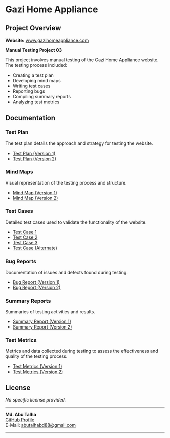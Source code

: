 # Gazi Home Appliance

## Project Overview

**Website:** www.gazihomeappliance.com

**Manual Testing Project 03**

This project involves manual testing of the Gazi Home Appliance website. The testing process included:

- Creating a test plan
- Developing mind maps
- Writing test cases
- Reporting bugs
- Compiling summary reports
- Analyzing test metrics

## Documentation

### Test Plan
The test plan details the approach and strategy for testing the website.

- [Test Plan (Version 1)](https://drive.google.com/file/d/14njCq2MGMHo4n1O0h3TAPpFLAwUqZeMz/view?usp=drive_link)
- [Test Plan (Version 2)](https://drive.google.com/file/d/1k8wY29ClyemVDoKSMBoWOyMmd5Aip0V3/view?usp=drive_link)

### Mind Maps
Visual representation of the testing process and structure.

- [Mind Map (Version 1)](https://drive.google.com/file/d/1ZbIIo30biC0OIyjITBIJO5OkqNaUq36q/view?usp=drive_link)
- [Mind Map (Version 2)](https://drive.google.com/file/d/1pK8mqVUXjJgB7qT8aB4kGBAX32WS9Mpk/view?usp=drive_link)

### Test Cases
Detailed test cases used to validate the functionality of the website.

- [Test Case 1](https://drive.google.com/file/d/1_TuaPxiz9lZowV284eEAFi1zBGufcV3C/view?usp=drive_link)
- [Test Case 2](https://drive.google.com/file/d/1Bc4C39NEJOKXkZRpIqGt5IG4QDdbvGjc/view?usp=drive_link)
- [Test Case 3](https://drive.google.com/file/d/1pUSCEPuGKwd_kuWm_BgSFs7RPBkbnbcz/view?usp=drive_link)
- [Test Case (Alternate)](https://drive.google.com/file/d/1NUOeK2VqWRMwAk32q46oWf0M9suNe8p6/view?usp=drive_link)

### Bug Reports
Documentation of issues and defects found during testing.

- [Bug Report (Version 1)](https://drive.google.com/file/d/17YM5Y9rHLrKUIscYnmzbZgAv45Kb0b1K/view?usp=drive_link)
- [Bug Report (Version 2)](https://drive.google.com/file/d/1Xg6E167tC6IzA9u2pgAGIQslnsnxSyPO/view?usp=drive_link)

### Summary Reports
Summaries of testing activities and results.

- [Summary Report (Version 1)](https://drive.google.com/file/d/11C9io5mdo1Nq-8xeShpIhKntlzhRiYhe/view?usp=drive_link)
- [Summary Report (Version 2)](https://drive.google.com/file/d/1ngo3Jo9YOtiSAn9GVunpFn5k98F5rAJA/view?usp=drive_link)

### Test Metrics
Metrics and data collected during testing to assess the effectiveness and quality of the testing process.

- [Test Metrics (Version 1)](https://drive.google.com/file/d/17gjZIA0BhbgTi4HEBiKvO34X4nGeQ3ML/view?usp=drive_link)
- [Test Metrics (Version 2)](https://drive.google.com/file/d/1jyD0PR4LvcMz8eXVpGhVSdgD7AEedBgb/view?usp=drive_link)

## License

*No specific license provided.*

---

**Md. Abu Talha**  
[GitHub Profile](https://github.com/md-abutalha)  
E-Mail: abutalhabd88@gmail.com

---
